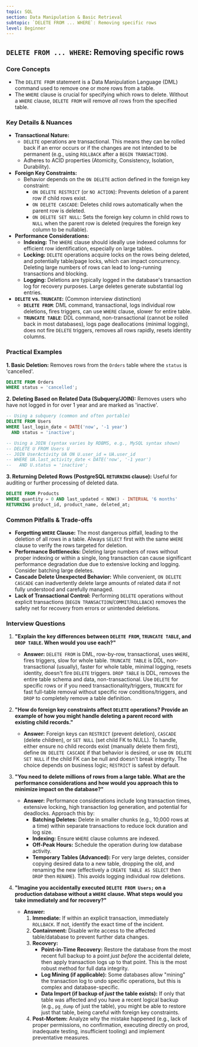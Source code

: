 ```yaml
---
topic: SQL
section: Data Manipulation & Basic Retrieval
subtopic: `DELETE FROM ... WHERE`: Removing specific rows
level: Beginner
---
```


## `DELETE FROM ... WHERE`: Removing specific rows
### Core Concepts
*   The `DELETE FROM` statement is a Data Manipulation Language (DML) command used to remove one or more rows from a table.
*   The `WHERE` clause is crucial for specifying which rows to delete. Without a `WHERE` clause, `DELETE FROM` will remove *all* rows from the specified table.

### Key Details & Nuances
*   **Transactional Nature:**
    *   `DELETE` operations are transactional. This means they can be rolled back if an error occurs or if the changes are not intended to be permanent (e.g., using `ROLLBACK` after a `BEGIN TRANSACTION`).
    *   Adheres to ACID properties (Atomicity, Consistency, Isolation, Durability).
*   **Foreign Key Constraints:**
    *   Behavior depends on the `ON DELETE` action defined in the foreign key constraint:
        *   `ON DELETE RESTRICT` (or `NO ACTION`): Prevents deletion of a parent row if child rows exist.
        *   `ON DELETE CASCADE`: Deletes child rows automatically when the parent row is deleted.
        *   `ON DELETE SET NULL`: Sets the foreign key column in child rows to `NULL` when the parent row is deleted (requires the foreign key column to be nullable).
*   **Performance Considerations:**
    *   **Indexing:** The `WHERE` clause should ideally use indexed columns for efficient row identification, especially on large tables.
    *   **Locking:** `DELETE` operations acquire locks on the rows being deleted, and potentially table/page locks, which can impact concurrency. Deleting large numbers of rows can lead to long-running transactions and blocking.
    *   **Logging:** Deletions are typically logged in the database's transaction log for recovery purposes. Large deletes generate substantial log entries.
*   **`DELETE` vs. `TRUNCATE`:** (Common interview distinction)
    *   **`DELETE FROM`**: DML command, transactional, logs individual row deletions, fires triggers, can use `WHERE` clause, slower for entire table.
    *   **`TRUNCATE TABLE`**: DDL command, non-transactional (cannot be rolled back in most databases), logs page deallocations (minimal logging), does not fire `DELETE` triggers, removes all rows rapidly, resets identity columns.

### Practical Examples

**1. Basic Deletion:**
Removes rows from the `Orders` table where the `status` is 'cancelled'.

```sql
DELETE FROM Orders
WHERE status = 'cancelled';
```

**2. Deleting Based on Related Data (Subquery/JOIN):**
Removes users who have not logged in for over 1 year and are marked as 'inactive'.

```sql
-- Using a subquery (common and often portable)
DELETE FROM Users
WHERE last_login_date < DATE('now', '-1 year')
  AND status = 'inactive';

-- Using a JOIN (syntax varies by RDBMS, e.g., MySQL syntax shown)
-- DELETE U FROM Users U
-- JOIN UserActivity UA ON U.user_id = UA.user_id
-- WHERE UA.last_activity_date < DATE('now', '-1 year')
--   AND U.status = 'inactive';
```

**3. Returning Deleted Rows (PostgreSQL `RETURNING` clause):**
Useful for auditing or further processing of deleted data.

```sql
DELETE FROM Products
WHERE quantity = 0 AND last_updated < NOW() - INTERVAL '6 months'
RETURNING product_id, product_name, deleted_at;
```

### Common Pitfalls & Trade-offs
*   **Forgetting `WHERE` Clause:** The most dangerous pitfall, leading to the deletion of all rows in a table. Always `SELECT` first with the same `WHERE` clause to verify the rows targeted for deletion.
*   **Performance Bottlenecks:** Deleting large numbers of rows without proper indexing or within a single, long transaction can cause significant performance degradation due due to extensive locking and logging. Consider batching large deletes.
*   **Cascade Delete Unexpected Behavior:** While convenient, `ON DELETE CASCADE` can inadvertently delete large amounts of related data if not fully understood and carefully managed.
*   **Lack of Transactional Control:** Performing `DELETE` operations without explicit transactions (`BEGIN TRANSACTION`/`COMMIT`/`ROLLBACK`) removes the safety net for recovery from errors or unintended deletions.

### Interview Questions
1.  **"Explain the key differences between `DELETE FROM`, `TRUNCATE TABLE`, and `DROP TABLE`. When would you use each?"**
    *   **Answer:** `DELETE FROM` is DML, row-by-row, transactional, uses `WHERE`, fires triggers, slow for whole table. `TRUNCATE TABLE` is DDL, non-transactional (usually), faster for whole table, minimal logging, resets identity, doesn't fire `DELETE` triggers. `DROP TABLE` is DDL, removes the entire table schema and data, non-transactional. Use `DELETE` for specific rows or if you need transactionality/triggers, `TRUNCATE` for fast full-table removal without specific row conditions/triggers, and `DROP` to completely remove a table definition.

2.  **"How do foreign key constraints affect `DELETE` operations? Provide an example of how you might handle deleting a parent record with existing child records."**
    *   **Answer:** Foreign keys can `RESTRICT` (prevent deletion), `CASCADE` (delete children), or `SET NULL` (set child FK to NULL). To handle, either ensure no child records exist (manually delete them first), define `ON DELETE CASCADE` if that behavior is desired, or use `ON DELETE SET NULL` if the child FK can be null and doesn't break integrity. The choice depends on business logic; `RESTRICT` is safest by default.

3.  **"You need to delete millions of rows from a large table. What are the performance considerations and how would you approach this to minimize impact on the database?"**
    *   **Answer:** Performance considerations include long transaction times, extensive locking, high transaction log generation, and potential for deadlocks. Approach this by:
        *   **Batching Deletes:** Delete in smaller chunks (e.g., 10,000 rows at a time) within separate transactions to reduce lock duration and log size.
        *   **Indexing:** Ensure `WHERE` clause columns are indexed.
        *   **Off-Peak Hours:** Schedule the operation during low database activity.
        *   **Temporary Tables (Advanced):** For very large deletes, consider copying desired data to a new table, dropping the old, and renaming the new (effectively a `CREATE TABLE AS SELECT` then `DROP` then `RENAME`). This avoids logging individual row deletions.

4.  **"Imagine you accidentally executed `DELETE FROM Users;` on a production database without a `WHERE` clause. What steps would you take immediately and for recovery?"**
    *   **Answer:**
        1.  **Immediate:** If within an explicit transaction, immediately `ROLLBACK`. If not, identify the exact time of the incident.
        2.  **Containment:** Disable write access to the affected table/database to prevent further data changes.
        3.  **Recovery:**
            *   **Point-in-Time Recovery:** Restore the database from the most recent full backup to a point *just before* the accidental delete, then apply transaction logs up to that point. This is the most robust method for full data integrity.
            *   **Log Mining (if applicable):** Some databases allow "mining" the transaction log to undo specific operations, but this is complex and database-specific.
            *   **Data Import (if backup of *just* the table exists):** If only that table was affected and you have a recent logical backup (e.g., `pg_dump` of just the table), you might be able to restore just that table, being careful with foreign key constraints.
        4.  **Post-Mortem:** Analyze why the mistake happened (e.g., lack of proper permissions, no confirmation, executing directly on prod, inadequate testing, insufficient tooling) and implement preventative measures.